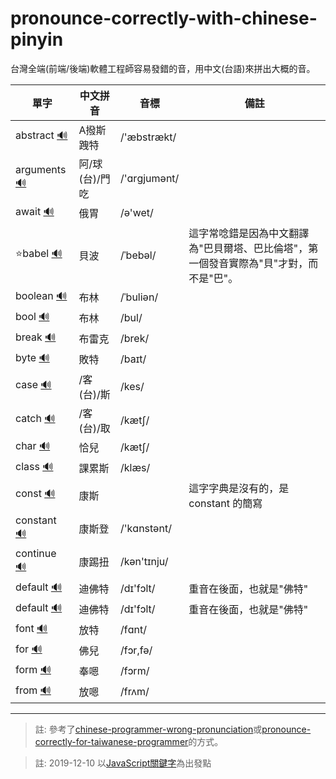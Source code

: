 # pronounce-correctly-with-chinese-pinyin

台灣全端(前端/後端)軟體工程師容易發錯的音，用中文(台語)來拼出大概的音。



| 單字  | 中文拼音 | 音標 | 備註 |
| ---- | ------- | ------- | ------- |
| abstract [🔊](http://dict.youdao.com/dictvoice?audio=abstract&type=1) | A撥斯跩特 | /'æbstrækt/ ||
| arguments [🔊](http://dict.youdao.com/dictvoice?audio=arguments&type=1) | 阿/球(台)/門吃 | /'ɑrɡjumənt/ ||
| await [🔊](http://dict.youdao.com/dictvoice?audio=await&type=2) | 俄胃 | /ə'wet/ ||
| ⭐babel [🔊](http://dict.youdao.com/dictvoice?audio=babel&type=2) | 貝波 | /ˈbebəl/ | 這字常唸錯是因為中文翻譯為"巴貝爾塔、巴比倫塔"，第一個發音實際為"貝"才對，而不是"巴"。|
| boolean [🔊](http://dict.youdao.com/dictvoice?audio=boolean&type=1) | 布林 | /ˈbuliən/ ||
| bool [🔊](http://dict.youdao.com/dictvoice?audio=bool&type=1) | 布林 | /bul/ ||
| break [🔊](http://dict.youdao.com/dictvoice?audio=break&type=1) | 布雷克 | /brek/ ||
| byte [🔊](http://dict.youdao.com/dictvoice?audio=byte&type=2) | 敗特 | /baɪt/ ||
| case [🔊](http://dict.youdao.com/dictvoice?audio=case&type=1) | /客(台)/斯 | /kes/ ||
| catch [🔊](http://dict.youdao.com/dictvoice?audio=catch&type=2) | /客(台)/取 | /kætʃ/ ||
| char [🔊](http://dict.youdao.com/dictvoice?audio=char&type=2) | 恰兒 | /kætʃ/ ||
| class [🔊](http://dict.youdao.com/dictvoice?audio=class&type=2) | 課累斯 | /klæs/ ||
| const [🔊](http://dict.youdao.com/dictvoice?audio=const&type=2) | 康斯 |  | 這字字典是沒有的，是 constant 的簡寫 |
| constant [🔊](http://dict.youdao.com/dictvoice?audio=constant&type=2) | 康斯登 | /'kɑnstənt/ ||
| continue [🔊](http://dict.youdao.com/dictvoice?audio=continue&type=2) | 康踢扭 | /kən'tɪnju/ ||
| default [🔊](http://dict.youdao.com/dictvoice?audio=default&type=2) | 迪佛特 | /dɪ'fɔlt/ | 重音在後面，也就是"佛特" |
| default [🔊](http://dict.youdao.com/dictvoice?audio=default&type=2) | 迪佛特 | /dɪ'fɔlt/ | 重音在後面，也就是"佛特" |
| font [🔊](http://dict.youdao.com/dictvoice?audio=font&type=2) | 放特 | /fɑnt/ ||
| for [🔊](http://dict.youdao.com/dictvoice?audio=for&type=2) | 佛兒 | /fɔr,fə/ ||
| form [🔊](http://dict.youdao.com/dictvoice?audio=form&type=2) | 奉嗯 | /fɔrm/ ||
| from [🔊](http://dict.youdao.com/dictvoice?audio=from&type=2) | 放嗯 | /frʌm/ ||



---

> 註: 參考了[chinese-programmer-wrong-pronunciation](https://github.com/shimohq/chinese-programmer-wrong-pronunciation)或[pronounce-correctly-for-taiwanese-programmer](https://github.com/PJCHENder/pronounce-correctly-for-taiwanese-programmer)的方式。

> 註: 2019-12-10 以[JavaScript關鍵字](https://www.w3schools.com/js/js_reserved.asp)為出發點